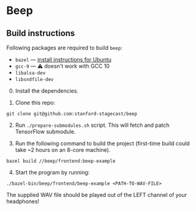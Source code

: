 # Beep

## Build instructions

Following packages are required to build `beep`:

* `bazel` — [install instructions for Ubuntu](https://docs.bazel.build/versions/main/install-ubuntu.html)
* `gcc-9` — ⚠️ doesn't work with GCC 10
* `libalsa-dev`
* `libsndfile-dev`

0. Install the dependencies.

1. Clone this repo:

```
git clone git@github.com:stanford-stagecast/beep
```

2. Run `./prepare-submodules.sh` script. This will fetch and patch TensorFlow
submodule.

3. Run the following command to build the project (first-time build could take ~2 hours
on an 8-core machine).

```
bazel build //beep/frontend:beep-example
```

4. Start the program by running:

```
./bazel-bin/beep/frontend/beep-example <PATH-TO-WAV-FILE>
```

The supplied WAV file should be played out of the LEFT channel of your headphones!
